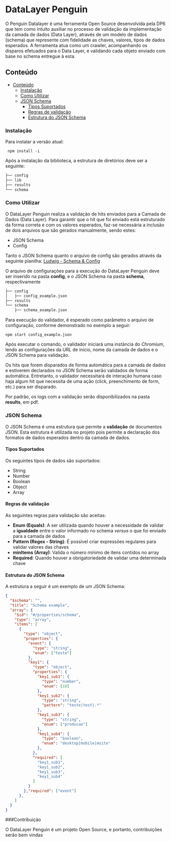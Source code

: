 # DataLayer Penguin

O Penguin Datalayer é uma ferramenta Open Source desenvolvida pela DP6 que tem como intuito auxiliar no processo de validação da implementação da camada de dados (Data Layer), através de um modelo de dados (schema) que represente com fidelidade as chaves, valores, tipos de dados esperados.
A ferramenta atua como um crawler, acompanhando os disparos efetuados para o Data Layer, e validando cada objeto enviado com base no schema entregue à esta.

## Conteúdo
  - [Conteúdo](#conteúdo)
    - [Instalação](#instalação)
    - [Como Utilizar](#como-utilizar)
    - [JSON Schema](#json-schema)
      - [Tipos Suportados](#tipos-suportados)
      - [Regras de validação](#regras-de-validação)
      - [Estrutura do JSON Schema](#estrutura-do-json-schema)



### Instalação

Para instalar a versão atual:

``` npm install -i```

Após a instalação da biblioteca, a estrutura de diretórios deve ser a seguinte:

```bash
├── config
├── lib
├── results
└── schema
```

### Como Utilizar

O DataLayer Penguin realiza a validação de hits enviados para a Camada de Dados (Data Layer). 
Para garantir que o hit que foi enviado está estruturado da forma correta e com os valores esperados, faz-se necessária a inclusão de dois arquivos que são gerados manualmente, sendo estes:

 - JSON Schema
 - Config

Tanto o JSON Schema quanto o arquivo de config são gerados através da seguinte planilha:
[Ludwig - Schema & Config](https://docs.google.com/spreadsheets/d/19FZ7NzUBj50RABrHdJwSBjN9cdz3xHWxILBtlmqLVHs/edit#gid=2104489795)

O arquivo de configurações para a execução do DataLayer Penguin deve ser inserido na pasta **config**, e o JSON Schema na pasta **schema**, respectivamente

```bash
├── config
│   ├── config_example.json
├── results
└── schema
    ├── schema_example.json    
```

Para execução do validador, é esperado como parâmetro o arquivo de configuração, conforme demonstrado no exemplo a seguir:

```npm start config_example.json```

Após executar o comando, o validador iniciará uma instância do *Chromium*, lendo as configurações da URL de início, nome da camada de dados e o JSON Schema para validação. 

Os hits que forem disparados de forma automática para a camada de dados e estiverem declarados no JSON Schema serão validados de forma automática. Entretanto, o validador necessitará de interação humana caso haja algum hit que necessita de uma ação (click, preenchimento de form, etc.) para ser disparado.

Por padrão, os logs com a validação serão disponibilizados na pasta **results**, em pdf.


### JSON Schema

O JSON Schema é uma estrutura que permite a **validação** de documentos JSON. Esta estrutura é utilizada no projeto pois permite a declaração dos formatos de dados esperados dentro da camada de dados.

#### Tipos Suportados

Os seguintes tipos de dados são suportados:

- String
- Number
- Boolean
- Object
- Array

#### Regras de validação

As seguintes regras para validação são aceitas:

- **Enum (Equals)**: A ser utilizada quando houver a necessidade de validar a **igualdade** entre o valor informado no schema *versus* o que foi enviado para a camada de dados
- **Pattern (Regex - String)**: É possível criar expressões regulares para validar valores das chaves 
- **minItems (Array)**: Valida o número mínimo de itens contidos no array
- **Required**: Quando houver a obrigatoriedade de validar uma determinada chave


#### Estrutura do JSON Schema

A estrutura a seguir é um exemplo de um JSON Schema:

```json
{
  "$schema": "",
  "title": "Schema example",
  "array": {
    "$id": "#/properties/schema",
    "type": "array",
    "items": [
      {
        "type": "object",
        "properties": {
          "event": {
            "type": "string",
            "enum": ["teste"]
          },
          "key1": {
            "type": "object",
            "properties": {
              "key1_sub1": {
                "type": "number",
                "enum": [10]
              },
              "key1_sub2": {
                "type": "string",
                "pattern": "teste|test|.*"
              },
              "key1_sub3": {
                "type": "string",
                "enum": ["producao"]
              },
              "key1_sub4": {
                "type": "boolean",
                "enum": "desktop|mobile|msite"
              },
            },
            "required": [
              "key1_sub1",
              "key1_sub2",
              "key1_sub3",
              "key1_sub4"
            ]
          }
        },"required": ["event"]
      },
    ]
  }
}

```

###Contribuição

O DataLayer Penguin é um projeto Open Source, e portanto, contribuições serão bem vindas

